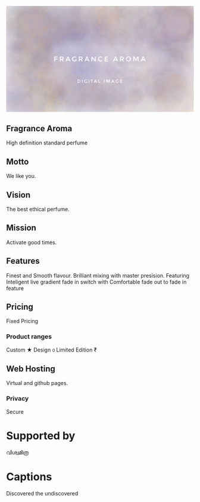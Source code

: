 ![sense perfume.cmsl](fragrance.jpeg)

## Fragrance Aroma
High definition standard perfume

## Motto
We like you. 

## Vision
The best ethical perfume.

## Mission
Activate good times.

## Features
Finest and Smooth flavour. 
Brilliant mixing with master presision.
Featuring Inteligent live gradient fade in switch with
Comfortable fade out to fade in feature

## Pricing
Fixed Pricing

### Product ranges
Custom ★ 
Design ൦ 
Limited Edition ₹

## Web Hosting
Virtual and github pages.

### Privacy
Secure

# Supported by
വിശ്വമിത്ര 

# Captions
Discovered the undiscovered

